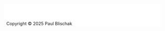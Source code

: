 <style>

.space {
  margin-bottom: 2em;
}

div.footer {
  background: white;
  bottom: 0;
  padding-top: 3em;
  width: 100%;
}

div.footer p {
  padding-left: 0.5em;
}

</style>

<div class="footer">
<p>Copyright &copy; 2025 Paul Blischak</p>
</div>
